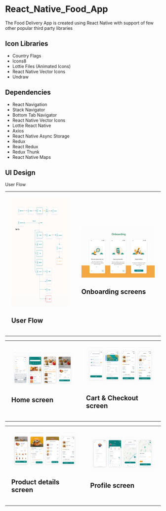 # React_Native_Food_App
The Food Delivery App is created using React Native with support of few other popular third party libraries

## Icon Libraries
 * Country Flags
 * Icons8
 * Lottie Files (Animated Icons)
 * React Native Vector Icons
 * Undraw

## Dependencies

 * React Navigation
 * Stack Navigator
 * Bottom Tab Navigator
 * React Native Vector Icons
 * Lottie React Native
 * Axios
 * React Native Async Storage
 * Redux
 * React Redux
 * Redux Thunk
 * React Native Maps

## UI Design
User Flow
  

<div id="image-table">
    <table>
	    <tr>
    	    <td style="padding:20px">
        	    <img src="https://github.com/Lilkizarmie/React_Native_Food_App/blob/codeverse/mockup-design/userflow.png" width="500" height="350"/>
              <h2>User Flow</h2>
      	    </td>
            <td style="padding:20px">
            	<img src="https://github.com/Lilkizarmie/React_Native_Food_App/blob/codeverse/mockup-design/Onboarding.png" width="500"/>
              <h2>Onboarding screens</h2>
            </td>
        </tr>
    </table>
</div>

<div id="image-table">
    <table>
	    <tr>
    	    <td style="padding:20px">
        	    <img src="https://github.com/Lilkizarmie/React_Native_Food_App/blob/codeverse/mockup-design/home_screen.png" width="500"/>
              <h2>Home screen</h2>
      	    </td>
            <td style="padding:20px">
            	<img src="https://github.com/Lilkizarmie/React_Native_Food_App/blob/codeverse/mockup-design/carttocheckout.png" width="500"/>
              <h2>Cart & Checkout screen</h2>
            </td>
        </tr>
    </table>
</div>

<div id="image-table">
    <table>
	    <tr>
    	    <td style="padding:20px">
        	    <img src="https://github.com/Lilkizarmie/React_Native_Food_App/blob/codeverse/mockup-design/product_details.png" width="500"/>
              <h2>Product details screen</h2>
      	    </td>
            <td style="padding:20px">
            	<img src="https://github.com/Lilkizarmie/React_Native_Food_App/blob/codeverse/mockup-design/profile.png" width="500"/>
              <h2>Profile screen</h2>
            </td>
        </tr>
    </table>
</div>
